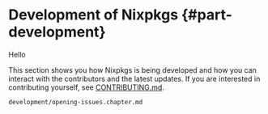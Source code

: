 # Development of Nixpkgs {#part-development}

Hello

This section shows you how Nixpkgs is being developed and how you can interact with the contributors and the latest updates.
If you are interested in contributing yourself, see [CONTRIBUTING.md](https://github.com/NixOS/nixpkgs/blob/master/CONTRIBUTING.md).

<!-- In the future this section should also include: How to test pull requests, how to know if pull requests are available in channels, etc. -->

```{=include=} chapters
development/opening-issues.chapter.md
```
